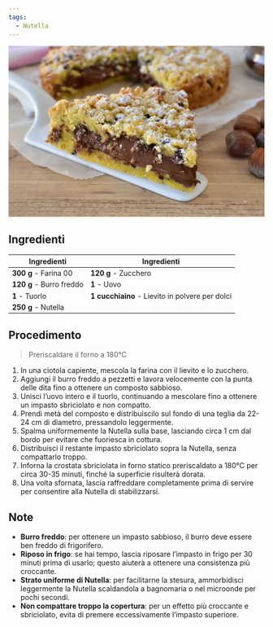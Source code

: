 ```yaml
---
tags:
  - Nutella
---
```


![](../img/crostata-sbriciolona.webp)

## Ingredienti

| Ingredienti                  | Ingredienti             |
| ---------------------------- | ----------------------- |
| **300 g** - Farina 00 | **120 g** - Zucchero |
| **120 g** - Burro freddo | **1** - Uovo |
| **1** - Tuorlo | **1 cucchiaino** - Lievito in polvere per dolci |
| **250 g** - Nutella | |

## Procedimento

> Preriscaldare il forno a 180°C

1. In una ciotola capiente, mescola la farina con il lievito e lo zucchero. 
2. Aggiungi il burro freddo a pezzetti e lavora velocemente con la punta delle dita fino a ottenere un composto sabbioso.
3. Unisci l’uovo intero e il tuorlo, continuando a mescolare fino a ottenere un impasto sbriciolato e non compatto.
4. Prendi metà del composto e distribuiscilo sul fondo di una teglia da 22-24 cm di diametro, pressandolo leggermente.
5. Spalma uniformemente la Nutella sulla base, lasciando circa 1 cm dal bordo per evitare che fuoriesca in cottura.
6. Distribuisci il restante impasto sbriciolato sopra la Nutella, senza compattarlo troppo.
7. Inforna la crostata sbriciolata in forno statico preriscaldato a 180°C per circa 30-35 minuti, finché la superficie risulterà dorata.
8. Una volta sfornata, lascia raffreddare completamente prima di servire per consentire alla Nutella di stabilizzarsi.

## Note

- **Burro freddo**: per ottenere un impasto sabbioso, il burro deve essere ben freddo di frigorifero.
- **Riposo in frigo**: se hai tempo, lascia riposare l’impasto in frigo per 30 minuti prima di usarlo; questo aiuterà a ottenere una consistenza più croccante.
- **Strato uniforme di Nutella**: per facilitarne la stesura, ammorbidisci leggermente la Nutella scaldandola a bagnomaria o nel microonde per pochi secondi.
- **Non compattare troppo la copertura**: per un effetto più croccante e sbriciolato, evita di premere eccessivamente l’impasto superiore.